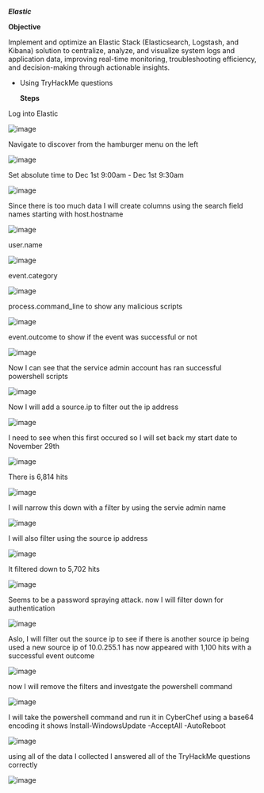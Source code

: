 ***Elastic***

**Objective**

Implement and optimize an Elastic Stack (Elasticsearch, Logstash, and Kibana) solution to centralize, analyze, and visualize system logs and application data, improving real-time monitoring, troubleshooting efficiency, and decision-making through actionable insights.
- Using TryHackMe questions

  **Steps**

Log into Elastic

![image](https://github.com/user-attachments/assets/c1ffb51c-122b-43f0-b651-a6f5973810ae)

Navigate to discover from the hamburger menu on the left 

![image](https://github.com/user-attachments/assets/82c48067-659b-4b48-8397-e5db7db34466)

Set absolute time to Dec 1st 9:00am - Dec 1st 9:30am

![image](https://github.com/user-attachments/assets/cf3ae7c4-1945-4e6d-9740-e0cc0b1aa0ed)

Since there is too much data I will create columns using the search field names starting with host.hostname

![image](https://github.com/user-attachments/assets/eb28cbf0-1579-4c62-8965-579e69b762ea)

user.name

![image](https://github.com/user-attachments/assets/6a5d79e7-6df0-47da-80a1-4ec8c7395ff7)

event.category

![image](https://github.com/user-attachments/assets/6a0fba2c-f5a5-46da-85b0-c771776507f2)

process.command_line to show any malicious scripts 

![image](https://github.com/user-attachments/assets/fa6639fa-f7d2-4a6e-a4b2-d1727df957c2)

event.outcome to show if the event was successful or not

![image](https://github.com/user-attachments/assets/a9b622fb-0413-4583-bb36-7e76ea8dcabb)

Now I can see that the service admin account has ran successful powershell scripts 

![image](https://github.com/user-attachments/assets/ca18bd51-a44c-489e-8760-1fee711d3989)

Now I will add a source.ip to filter out the ip address

![image](https://github.com/user-attachments/assets/25c5204c-81bb-40e8-aae3-b2a94d743a4d)

I need to see when this first occured so I will set back my start date to November 29th

![image](https://github.com/user-attachments/assets/d57d09e4-0e46-4841-8f2f-6df623081c89)

There is 6,814 hits  

![image](https://github.com/user-attachments/assets/06b896b8-d270-439e-bd4e-b2d4d4da37d3)

I will narrow this down with a filter by using the servie admin name 

![image](https://github.com/user-attachments/assets/0e55720b-aa96-48b5-abc2-ae93e7635f98)

I will also filter using the source ip address 

![image](https://github.com/user-attachments/assets/1f54ac2d-e7d1-400f-aad2-f377b4b9ce82)

It filtered down to 5,702 hits

![image](https://github.com/user-attachments/assets/888d8498-abf5-4c2d-a966-f323348325a6)

Seems to be a password spraying attack.
now I will filter down for authentication 

![image](https://github.com/user-attachments/assets/7545fe0a-3958-4383-927f-54903ffa1b6b)

Aslo, I will filter out the source ip to see if there is another source ip being used
a new source ip of 10.0.255.1 has now appeared with 1,100 hits
with a successful event outcome

![image](https://github.com/user-attachments/assets/aaa10493-cf90-4cbc-a395-7fc02caf29f2)

now I will remove the filters and investgate the powershell command

![image](https://github.com/user-attachments/assets/5a11a0bc-3bba-4419-b08d-7720086b9834)

I will take the powershell command and run it in CyberChef
using a base64 encoding it shows Install-WindowsUpdate -AcceptAll -AutoReboot

![image](https://github.com/user-attachments/assets/e31afcbc-3864-4f2d-b28e-d350368b5df5)

using all of the data I collected I answered all of the TryHackMe questions correctly

![image](https://github.com/user-attachments/assets/e36824fb-2145-4b82-8654-d83c23dfbc4e)












































